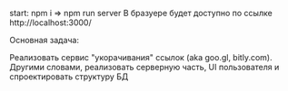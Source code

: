 start: npm i =>  npm run server 
В бразуере будет доступно по ссылке http://localhost:3000/

Основная задача:

Реализовать сервис "укорачивания" ссылок (aka goo.gl, bitly.com). Другими словами, реализовать серверную часть, UI пользователя и спроектировать структуру БД 
